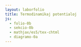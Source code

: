 ```yaml
---
layout: laborfolio
title: Termodinamikaj potentialoj
js:
  - folio-0b
  - sekcio-0b  
  - mathjax/es5/tex-chtml
  - diagramo-0a 
---
```


<!-- 

https://de.wikipedia.org/wiki/Thermodynamisches_Potential 
https://www.youtube.com/watch?v=00WL4JX5fX8

https://itp.uni-frankfurt.de/~gros/Vorlesungen/TD/5_Thermodynamic_potentials.pdf

bona prezento de ĉiuj kvar precipaj potencialaj:
https://www.youtube.com/watch?v=9s30qibtEjw

komprenebla prelego pri derivado de potentialoj F kaj G:
https://www.youtube.com/watch?v=KqFldc82sos&t=3170s

Gibbs-potencialo:
https://de.wikipedia.org/wiki/Gibbs-Energie

Helmholtz-potencialo:
https://de.wikipedia.org/wiki/Freie_Energie
https://chem.libretexts.org/Bookshelves/Physical_and_Theoretical_Chemistry_Textbook_Maps/Physical_Chemistry_(LibreTexts)/22%3A_Helmholtz_and_Gibbs_Energies/22.01%3A_Helmholtz_Energy


eble rigardindaj:
https://www.youtube.com/watch?v=o6LvdHU8hKI&t=4369s
https://www.youtube.com/watch?v=vi6Gd3I-rW8&t=3s
https://www.youtube.com/watch?v=rBszMVBP0v4&t=375s


atmosferaj procezoj:
https://www.spektrum.de/lexikon/geographie/adiabatische-prozesse/115
https://wiki.bildungsserver.de/klimawandel/index.php/Adiabatische_Prozesse
https://www.studocu.com/de/document/universitat-augsburg/physische-geographie-i/physische-geographie-i-vorlesung-6-klimatologie/16182796


pri "naturaj/sendependaj variabloj"
https://physics.stackexchange.com/questions/399452/relations-between-variables-in-thermodynamic-potentials
https://physics.stackexchange.com/questions/307026/understanding-natural-variables-of-the-thermodynamic-potentials-using-the-exam

-->

<!-- 
... nula leĝo de termodinamiko: ekvilibro inter tri konektitaj sistemoj kaj ties temepraturo.

dU = TdS - pdV
dH = TdS + Vdp
dF = -pdV -SdT (konst. T, V)
dG = Vdp - SdT

ekzemploj de apliko F, G:

- miksado de du gasoj ĉe kosntanta temperaturo kaj (V resp. p)
   vd. ekz-e https://itp.uni-frankfurt.de/~gros/Vorlesungen/TD/5_Thermodynamic_potentials.pdf, p.56
- ekvilibro inter akvo kaj vaporo depende de temperaturo
- ekvilibro de glacio kaj akvo depende de T aŭ p
- fazodiagramo por akvo
  vd. 
  - https://geo.libretexts.org/Bookshelves/Meteorology_and_Climate_Science/Book%3A_Fundamentals_of_Atmospheric_Science_(Brune)/03%3A_Moist_Processes/3.03%3A_Phase_Diagram_for_Water_Vapor_-_Clausius_Clapeyron_Equation
  - https://chem.libretexts.org/Bookshelves/Physical_and_Theoretical_Chemistry_Textbook_Maps/Physical_Chemistry_(Fleming)/08%3A_Phase_Equilibrium/8.04%3A_The_Clapeyron_Equation
  - https://de.wikipedia.org/wiki/Verdampfungsenthalpie
- ekvilibro de karbonacido kaj karbondioksido depende de temperaturo resp. premo

vd https://www.drjez.com/uco/ChemTools/Standard%20Thermodynamic%20Values.pdf
(100 kPa, 25°C)
| subst.  | H [kJ/mol]  | S [J/mol*K] | G [kJ/mol] |
| H2O (g) | -241.82     | 188.72      | -228.59    |
| H2O (l) | -285.83     |  69.91      | -237.18    |

-->
